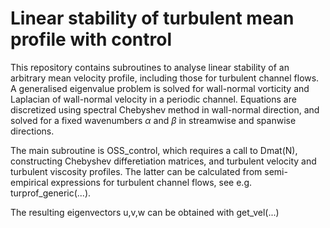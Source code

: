 # Linear stability of turbulent mean profile with control

This repository contains subroutines to analyse linear stability of an arbitrary mean velocity profile, including those for turbulent channel flows. A generalised eigenvalue problem is solved for wall-normal vorticity and Laplacian of wall-normal velocity in a periodic channel. Equations are discretized using spectral Chebyshev method in wall-normal direction, and solved for a fixed wavenumbers $\alpha$ and $\beta$ in streamwise and spanwise directions.

The main subroutine is OSS_control, which requires a call to Dmat(N), constructing Chebyshev differetiation matrices, and turbulent velocity and turbulent viscosity profiles. The latter can be calculated from semi-empirical expressions for turbulent channel flows, see e.g. turprof_generic(...). 

The resulting eigenvectors u,v,w can be obtained with get_vel(...)
